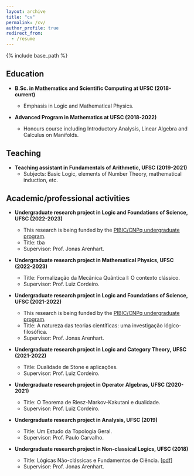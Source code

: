 ```yaml
---
layout: archive
title: "cv"
permalink: /cv/
author_profile: true
redirect_from:
  - /resume
---
```


{% include base_path %}

## Education

* **B.Sc. in Mathematics and Scientific Computing at UFSC (2018-current)**
  * Emphasis in Logic and Mathematical Physics. 

* **Advanced Program in Mathematics at UFSC (2018-2022)** 
  *  Honours course including Introductory Analysis, Linear Algebra and Calculus on Manifolds.

## Teaching

* **Teaching assistant in Fundamentals of Arithmetic, UFSC (2019-2021)**
  * Subjects: Basic Logic, elements of Number Theory, mathematical induction, etc. 

## Academic/professional activities

* **Undergraduate research project in Logic and Foundations of Science, UFSC (2022-2023)**
  * This research is being funded by the [PIBIC/CNPq undergraduate program](http://pibic.propesq.ufsc.br/).
  * Title: tba
  * Supervisor: Prof. Jonas Arenhart.

* **Undergraduate research project in Mathematical Physics, UFSC (2022-2023)**
  * Title: Formalização da Mecânica Quântica I: O contexto clássico. 
  * Supervisor: Prof. Luiz Cordeiro.

* **Undergraduate research project in Logic and Foundations of Science, UFSC (2021-2022)**
  * This research is being funded by the [PIBIC/CNPq undergraduate program](http://pibic.propesq.ufsc.br/).
  * Title: A natureza das teorias científicas: uma investigação lógico-filosófica. 
  * Supervisor: Prof. Jonas Arenhart.

* **Undergraduate research project in Logic and Category Theory, UFSC (2021-2022)**
  * Title: Dualidade de Stone e aplicações. 
  * Supervisor: Prof. Luiz Cordeiro. 

* **Undergraduate research project in Operator Algebras, UFSC (2020-2021)** 
  * Title: O Teorema de Riesz-Markov-Kakutani e dualidade. 
  * Supervisor: Prof. Luiz Cordeiro. 

* **Undergraduate research project in Analysis, UFSC (2019)** 
  * Title: Um Estudo da Topologia Geral. 
  * Supervisor: Prof. Paulo Carvalho.

* **Undergraduate research project in Non-classical Logics, UFSC (2018)** 
  * Title: Lógicas Não-clássicas e Fundamentos de Ciência. [[pdf](https://www.academia.edu/41484025/Sobre_as_L%C3%B3gicas_Polivalentes_O_Caso_Proposicional)]
  * Supervisor: Prof. Jonas Arenhart.
